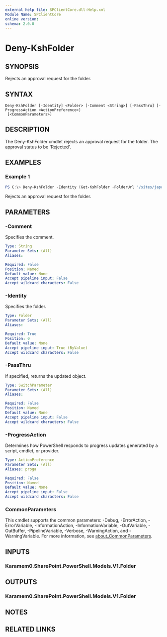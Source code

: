 ```yaml
---
external help file: SPClientCore.dll-Help.xml
Module Name: SPClientCore
online version:
schema: 2.0.0
---
```


# Deny-KshFolder

## SYNOPSIS
Rejects an approval request for the folder.

## SYNTAX

```
Deny-KshFolder [-Identity] <Folder> [-Comment <String>] [-PassThru] [-ProgressAction <ActionPreference>]
 [<CommonParameters>]
```

## DESCRIPTION
The Deny-KshFolder cmdlet rejects an approval request for the folder. The approval status to be 'Rejected'.

## EXAMPLES

### Example 1
```powershell
PS C:\> Deny-KshFolder -Identity (Get-KshFolder -FolderUrl '/sites/japan/hr/Shared%20Documents/Templates')
```

Rejects an approval request for the folder.

## PARAMETERS

### -Comment
Specifies the comment.

```yaml
Type: String
Parameter Sets: (All)
Aliases:

Required: False
Position: Named
Default value: None
Accept pipeline input: False
Accept wildcard characters: False
```

### -Identity
Specifies the folder.

```yaml
Type: Folder
Parameter Sets: (All)
Aliases:

Required: True
Position: 0
Default value: None
Accept pipeline input: True (ByValue)
Accept wildcard characters: False
```

### -PassThru
If specified, returns the updated object.

```yaml
Type: SwitchParameter
Parameter Sets: (All)
Aliases:

Required: False
Position: Named
Default value: None
Accept pipeline input: False
Accept wildcard characters: False
```

### -ProgressAction
Determines how PowerShell responds to progress updates generated by a script, cmdlet, or provider.

```yaml
Type: ActionPreference
Parameter Sets: (All)
Aliases: proga

Required: False
Position: Named
Default value: None
Accept pipeline input: False
Accept wildcard characters: False
```

### CommonParameters
This cmdlet supports the common parameters: -Debug, -ErrorAction, -ErrorVariable, -InformationAction, -InformationVariable, -OutVariable, -OutBuffer, -PipelineVariable, -Verbose, -WarningAction, and -WarningVariable. For more information, see [about_CommonParameters](http://go.microsoft.com/fwlink/?LinkID=113216).

## INPUTS

### Karamem0.SharePoint.PowerShell.Models.V1.Folder

## OUTPUTS

### Karamem0.SharePoint.PowerShell.Models.V1.Folder

## NOTES

## RELATED LINKS
